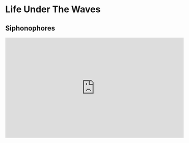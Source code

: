 # Life Under The Waves

## Siphonophores

<iframe width="560" height="315" src="https://www.youtube.com/watch?v=8KZsrDGLUJQ&list=PL7USVX5ow8v8XlLLZAEUTSowz8hI3wNwy&index=1" frameborder="0" allow="accelerometer; autoplay; clipboard-write; encrypted-media; gyroscope; picture-in-picture" allowfullscreen></iframe>

